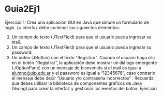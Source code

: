 # Guia2Ej1
Ejercicio 1:
Crea una aplicación GUI en Java que simule un formulario de login. La interfaz debe contener los siguientes elementos:
1. Un campo de texto (JTextField) para que el usuario pueda ingresar su mail.
2. Un campo de texto (JTextField) para que el usuario pueda ingresar su password.
3. Un botón (JButton) con el texto "Registrar".
Cuando el usuario haga clic en el botón "Registrar", la aplicación debe mostrar un diálogo emergente (JOptionPane) con un mensaje de
bienvenida si el mail es igual a alumno@ulp.edu.ar y el password es igual a “12345678”, caso contrario el mensaje debe decir “Usuario y/o
contraseña incorrectos” .
Recuerda que debes utilizar la biblioteca de componentes gráficos de Java (Swing) para crear la interfaz y gestionar los eventos del botón.
Ejercicio
